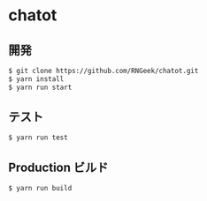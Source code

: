 # chatot

## 開発
```bash
$ git clone https://github.com/RNGeek/chatot.git
$ yarn install
$ yarn run start
```

## テスト
```bash
$ yarn run test
```

## Production ビルド
```bash
$ yarn run build
```
